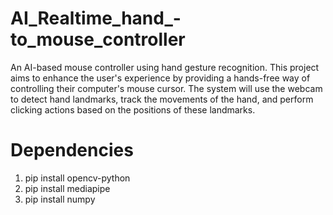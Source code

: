 # AI_Realtime_hand_-to_mouse_controller
An AI-based mouse controller using hand gesture recognition. This project aims to enhance the user's experience by providing a hands-free way of controlling their computer's mouse cursor.
The system will use the webcam to detect hand landmarks, track the movements of the hand, and perform clicking actions based on the positions of these landmarks.

# Dependencies
 1. pip install opencv-python
 2. pip install mediapipe
 3. pip install numpy
